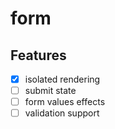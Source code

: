 # form

## Features

- [x] isolated rendering
- [ ] submit state
- [ ] form values effects
- [ ] validation support
